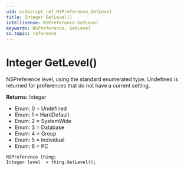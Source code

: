 ```yaml
---
uid: crmscript_ref_NSPreference_GetLevel
title: Integer GetLevel()
intellisense: NSPreference.GetLevel
keywords: NSPreference, GetLevel
so.topic: reference
---
```


# Integer GetLevel()

NSPreference level, using the standard enumerated type. Undefined is returned for preferences that do not have a current setting.

**Returns:** Integer

* Enum: 0 = Undefined 
* Enum: 1 = HardDefault 
* Enum: 2 = SystemWide 
* Enum: 3 = Database 
* Enum: 4 = Group 
* Enum: 5 = Individual 
* Enum: 6 = PC 

```crmscript
NSPreference thing;
Integer level  = thing.GetLevel();
```

